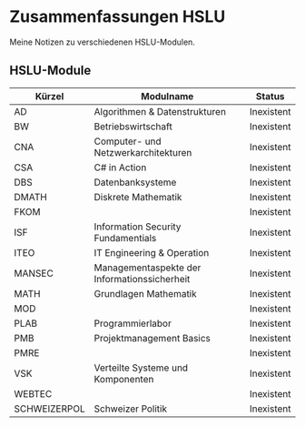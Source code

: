 # Zusammenfassungen HSLU

Meine Notizen zu verschiedenen HSLU-Modulen.

## HSLU-Module

| Kürzel	| Modulname			| Status |
|---------------|-------------------------------|---|
| AD		| Algorithmen & Datenstrukturen	| Inexistent |
| BW | Betriebswirtschaft | Inexistent |
| CNA | Computer- und Netzwerkarchitekturen | Inexistent |
| CSA | C# in Action | Inexistent |
| DBS | Datenbanksysteme | Inexistent |
| DMATH | Diskrete Mathematik | Inexistent |
| FKOM |  | Inexistent |
| ISF | Information Security Fundamentials | Inexistent |
| ITEO | IT Engineering & Operation | Inexistent |
| MANSEC | Managementaspekte der Informationssicherheit | Inexistent |
| MATH | Grundlagen Mathematik | Inexistent |
| MOD |  | Inexistent |
| PLAB | Programmierlabor | Inexistent |
| PMB | Projektmanagement Basics | Inexistent |
| PMRE |  | Inexistent |
| VSK | Verteilte Systeme und Komponenten | Inexistent |
| WEBTEC |  | Inexistent |
| SCHWEIZERPOL	| Schweizer Politik	| Inexistent |
